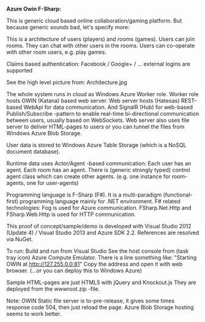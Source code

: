 **Azure Owin F-Sharp:**

This is generic cloud based online collaboration/gaming platform.
But because generic sounds bad, let's specify more:

This is a architecture of users (players) and rooms (games).
Users can join rooms. They can chat with other users in the rooms.
Users can co-operate with other room users, e.g. play games.

Claims based authentication:
Facebook / Google+ / ... external logins are supported 

See the high level picture from: Architecture.jpg

The whole system runs in cloud as Windows Azure Worker role.
Worker role hosts OWIN (Katana) based web server. 
Web server hosts (Hateoas) REST-based WebApi for data communication.
And SignalR (Hub) for web-based Publish/Subscribe -pattern to enable
real-time bi-directional communication between users,
usually based on WebSockets. 
Web server also uses file server to deliver HTML-pages to users
or you can tunnel the files from Windows Azure Blob Storage.

User data is stored to Windows Azure Table Storage 
(which is a NoSQL document database).

Runtime data uses Actor/Agent -based communication:
Each user has an agent. Each room has an agent.
There is (generic strongly typed) control agent class which can 
create other agents. (e.g. one instance for room-agents, one for user-agents)

Programming language is F-Sharp (F#). It is a multi-paradigm 
(functional-first) programming language mainly for .NET environment.
F# related technologies: Fog is used for Azure communication. 
FSharp.Net.Http and FSharp.Web.Http is used for HTTP communication.

This proof of concept/sample/demo is developed with 
Visual Studio 2012 (Update 4) / Visual Studio 2013 
and Azure SDK 2.2. References are resolved via NuGet. 

To run:
Build and run from Visual Studio
See the host console from (task tray icon) Azure Compute Emulator.
There is a line something like: "Starting OWIN at http://127.255.0.0:81"
Copy the address and open it with web browser.
(...or you can deploy this to Windows Azure)

Sample HTML-pages are just HTML5 with jQuery and Knockout.js
They are deployed from the wwwroot.zip -file.

Note: OWIN Static file server is to-pre-release, it gives some times
response code 504, then just reload the page. Azure Blob Storage
hosting seems to work better.
